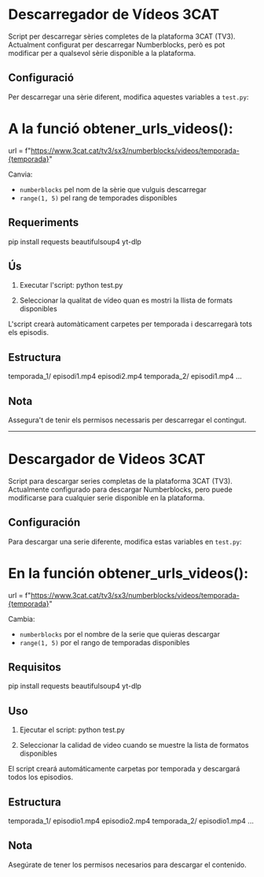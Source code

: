 # Descarregador de Vídeos 3CAT

Script per descarregar sèries completes de la plataforma 3CAT (TV3). Actualment configurat per descarregar Numberblocks, però es pot modificar per a qualsevol sèrie disponible a la plataforma.

## Configuració

Per descarregar una sèrie diferent, modifica aquestes variables a `test.py`:

# A la funció obtener_urls_videos():
url = f"https://www.3cat.cat/tv3/sx3/numberblocks/videos/temporada-{temporada}"

Canvia:
- `numberblocks` pel nom de la sèrie que vulguis descarregar
- `range(1, 5)` pel rang de temporades disponibles

## Requeriments

pip install requests beautifulsoup4 yt-dlp

## Ús

1. Executar l'script:
python test.py

2. Seleccionar la qualitat de vídeo quan es mostri la llista de formats disponibles

L'script crearà automàticament carpetes per temporada i descarregarà tots els episodis.

## Estructura

temporada_1/
    episodi1.mp4
    episodi2.mp4
temporada_2/
    episodi1.mp4
    ...

## Nota

Assegura't de tenir els permisos necessaris per descarregar el contingut.

-------------------------------------------

# Descargador de Videos 3CAT

Script para descargar series completas de la plataforma 3CAT (TV3). Actualmente configurado para descargar Numberblocks, pero puede modificarse para cualquier serie disponible en la plataforma.

## Configuración

Para descargar una serie diferente, modifica estas variables en `test.py`:

# En la función obtener_urls_videos():
url = f"https://www.3cat.cat/tv3/sx3/numberblocks/videos/temporada-{temporada}"

Cambia:
- `numberblocks` por el nombre de la serie que quieras descargar
- `range(1, 5)` por el rango de temporadas disponibles

## Requisitos

pip install requests beautifulsoup4 yt-dlp

## Uso

1. Ejecutar el script:
python test.py

2. Seleccionar la calidad de video cuando se muestre la lista de formatos disponibles

El script creará automáticamente carpetas por temporada y descargará todos los episodios.

## Estructura

temporada_1/
    episodio1.mp4
    episodio2.mp4
temporada_2/
    episodio1.mp4
    ...

## Nota

Asegúrate de tener los permisos necesarios para descargar el contenido.